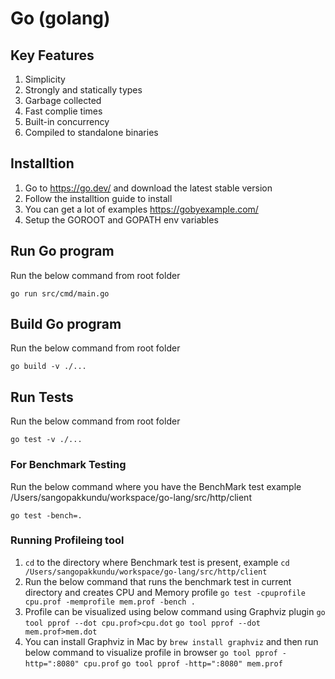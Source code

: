 # Go (golang)
## Key Features
1. Simplicity
2. Strongly and statically types
3. Garbage collected
4. Fast complie times
5. Built-in concurrency
6. Compiled to standalone binaries
## Installtion
1. Go to https://go.dev/ and download the latest stable version
2. Follow the installtion guide to install
3. You can get a lot of examples https://gobyexample.com/
4. Setup the GOROOT and GOPATH env variables
## Run Go program
Run the below command from root folder
```
go run src/cmd/main.go
```
## Build Go program
Run the below command from root folder
```
go build -v ./...
```
## Run Tests
Run the below command from root folder
```
go test -v ./...
```
### For Benchmark Testing
Run the below command where you have the BenchMark test example
/Users/sangopakkundu/workspace/go-lang/src/http/client
```
go test -bench=.
```
### Running Profileing tool
1. `cd` to the directory where Benchmark test is present, example `cd /Users/sangopakkundu/workspace/go-lang/src/http/client`
2. Run the below command that runs the benchmark test in current directory and creates CPU and Memory profile
`go test -cpuprofile cpu.prof -memprofile mem.prof -bench .`
3. Profile can be visualized using below command using Graphviz plugin
`go tool pprof --dot cpu.prof>cpu.dot`
`go tool pprof --dot mem.prof>mem.dot`
4. You can install Graphviz in Mac by `brew install graphviz` and then run below command to visualize profile in browser
`go tool pprof -http=":8080" cpu.prof`
`go tool pprof -http=":8080" mem.prof`